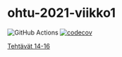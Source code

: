 # ohtu-2021-viikko1

![GitHub Actions](https://github.com/amalia53/ohtu-2021-viikko1/workflows/Java%20CI%20with%20Gradle/badge.svg)
[![codecov](https://codecov.io/gh/amalia53/ohtu-2021-viikko1/branch/main/graph/badge.svg?token=EDguH3JQ5S)](https://codecov.io/gh/amalia53/ohtu-2021-viikko1)

[Tehtävät 14-16](https://github.com/amalia53/ohtu-2021)
